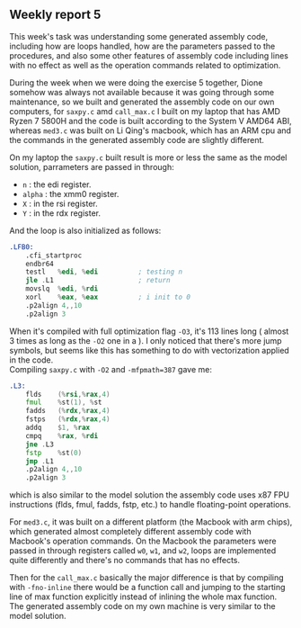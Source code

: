 ## Weekly report 5  
This week's task was understanding some generated assembly code, including how are loops handled, how are the parameters passed to the procedures, and also some other features of assembly code including lines with no effect as well as the operation commands related to optimization.  
  
During the week when we were doing the exercise 5 together, Dione somehow was always not available because it was going through some maintenance, so we built and generated the assembly code on our own computers, for `saxpy.c` amd `call_max.c` I built on my laptop that has AMD Ryzen 7 5800H and the code is built according to the System V AMD64 ABI, whereas `med3.c` was built on Li Qing's macbook, which has an ARM cpu and the commands in the generated assembly code are slightly different.  
  
On my laptop the `saxpy.c` built result is more or less the same as the model solution, parrameters are passed in through:
- `n` : the edi register.  
- `alpha` : the xmm0 register.  
- `X` : in the rsi register.  
- `Y` : in the rdx register.  
  
And the loop is also initialized as follows:  
```asm
.LFB0:
	.cfi_startproc
	endbr64
	testl	%edi, %edi          ; testing n
	jle	.L1                     ; return
	movslq	%edi, %rdi
	xorl	%eax, %eax          ; i init to 0
	.p2align 4,,10
	.p2align 3
```
When it's compiled with full optimization flag `-O3`, it's 113 lines long ( almost 3 times as long as the `-O2` one in a ). I only noticed that there's more jump symbols, but seems like this has something to do with vectorization applied in the code.  
Compiling `saxpy.c` with `-O2` and `-mfpmath=387` gave me:
```asm
.L3:
	flds	(%rsi,%rax,4)
	fmul	%st(1), %st
	fadds	(%rdx,%rax,4)
	fstps	(%rdx,%rax,4)
	addq	$1, %rax
	cmpq	%rax, %rdi
	jne	.L3
	fstp	%st(0)
	jmp	.L1
	.p2align 4,,10
	.p2align 3
```
which is also similar to the model solution the assembly code uses x87 FPU instructions (flds, fmul, fadds, fstp, etc.) to handle floating-point operations.  

For  `med3.c`, it was built on a different platform (the Macbook with arm chips), which generated almost completely different assembly code with Macbook's operation commands. On the Macbook the parameters were passed in through registers called `w0`, `w1`, and `w2`, loops are implemented quite differently and there's no commands that has no effects.   
  
Then for the `call_max.c` basically the major difference is that by compiling with `-fno-inline` there would be a function call and jumping to the starting line of max function explicitly instead of inlining the whole max function. The generated assembly code on my own machine is very similar to the model solution.